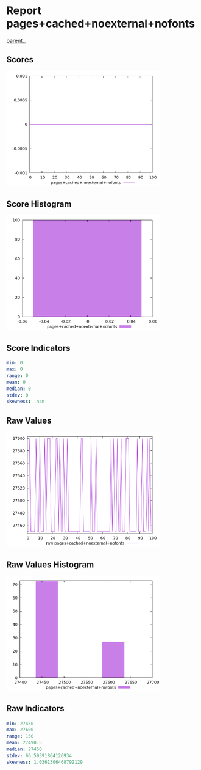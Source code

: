 # Report pages+cached+noexternal+nofonts

[parent..](./..)  


## Scores

![score](./score.png)  

## Score Histogram

![hist](./hist.png)  

## Score Indicators

```yaml
min: 0
max: 0
range: 0
mean: 0
median: 0
stdev: 0
skewness: .nan

```

## Raw Values

![raw](./raw.png)  

## Raw Values Histogram

![raw hist](./raw_hist.png)  

## Raw Indicators

```yaml
min: 27450
max: 27600
range: 150
mean: 27490.5
median: 27450
stdev: 66.59391864126934
skewness: 1.0361306468792129

```

<style>
  img {
    max-width: 80%;
  }
</style>
      
